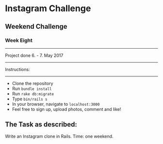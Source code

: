 # Instagram Challenge
## Weekend Challenge
### Week Eight
_____________________

Project done 6. - 7. May 2017
_____________________

Instructions:
*****
* Clone the repository
* Run `bundle install`
* Run `rake db:migrate`
* Type ```bin/rails s```
* In your browser, navigate to `localhost:3000`
* Feel free to sign up, upload photos, comment and like!


The Task as described:
-------

Write an Instagram clone in Rails. Time: one weekend. 
